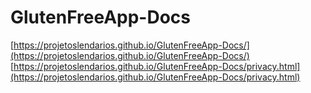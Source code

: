# GlutenFreeApp-Docs

[https://projetoslendarios.github.io/GlutenFreeApp-Docs/](https://projetoslendarios.github.io/GlutenFreeApp-Docs/)
[https://projetoslendarios.github.io/GlutenFreeApp-Docs/privacy.html](https://projetoslendarios.github.io/GlutenFreeApp-Docs/privacy.html)
